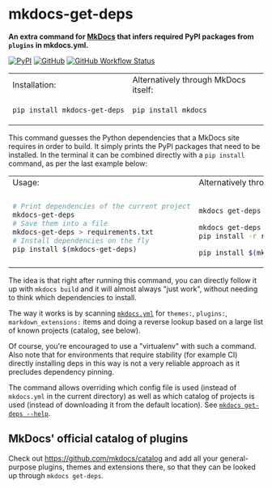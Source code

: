 # mkdocs-get-deps

**An extra command for [MkDocs][] that infers required PyPI packages from `plugins` in mkdocs.yml.**

[![PyPI](https://img.shields.io/pypi/v/mkdocs-get-deps)](https://pypi.org/project/mkdocs-get-deps/)
[![GitHub](https://img.shields.io/github/license/mkdocs/get-deps)](https://github.com/mkdocs/get-deps/blob/master/LICENSE.md)
[![GitHub Workflow Status](https://img.shields.io/github/actions/workflow/status/mkdocs/get-deps/ci.yml.svg)](https://github.com/mkdocs/get-deps/actions?query=event%3Apush+branch%3Amaster)

<table>
<tr><td>Installation:</td><td>Alternatively through MkDocs itself:</td></tr>
<tr><td>

```bash
pip install mkdocs-get-deps
```

</td><td>

```bash
pip install mkdocs
```

</td>
</tr></table>


This command guesses the Python dependencies that a MkDocs site requires in order to build. It simply prints the PyPI packages that need to be installed. In the terminal it can be combined directly with a `pip install` command, as per the last example below:

<table>
<tr><td>Usage:</td><td>Alternatively through MkDocs itself:</td></tr>
<tr><td>

```bash
# Print dependencies of the current project
mkdocs-get-deps
# Save them into a file
mkdocs-get-deps > requirements.txt
# Install dependencies on the fly
pip install $(mkdocs-get-deps)
```

</td><td>

```bash

mkdocs get-deps

mkdocs get-deps > requirements.txt
pip install -r requirements.txt

pip install $(mkdocs get-deps)
```

</td>
</tr></table>

The idea is that right after running this command, you can directly follow it up with `mkdocs build` and it will almost always "just work", without needing to think which dependencies to install.

The way it works is by scanning [`mkdocs.yml`] for `themes:`, `plugins:`, `markdown_extensions:` items and doing a reverse lookup based on a large list of known projects (catalog, see below).

Of course, you're encouraged to use a "virtualenv" with such a command. Also note that for environments that require stability (for example CI) directly installing deps in this way is not a very reliable approach as it precludes dependency pinning.

The command allows overriding which config file is used (instead of `mkdocs.yml` in the current directory) as well as which catalog of projects is used (instead of downloading it from the default location). See [`mkdocs get-deps --help`](https://www.mkdocs.org/user-guide/cli/#mkdocs-get-deps).

## MkDocs' official catalog of plugins

Check out <https://github.com/mkdocs/catalog> and add all your general-purpose plugins, themes and extensions there, so that they can be looked up through `mkdocs get-deps`.

[MkDocs]: https://www.mkdocs.org/
[`mkdocs.yml`]: https://www.mkdocs.org/user-guide/configuration/
